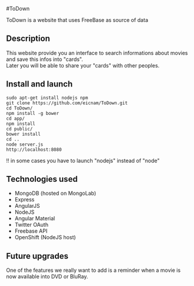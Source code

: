 #ToDown

ToDown is a website that uses FreeBase as source of data

## Description

This website provide you an interface to search informations about movies and save this infos into "cards".  
Later you will be able to share your "cards" with other peoples.

## Install and launch

```
sudo apt-get install nodejs npm
git clone https://github.com/eicnam/ToDown.git
cd ToDown/
npm install -g bower
cd app/
npm install
cd public/
bower install
cd ..
node server.js
http://localhost:8080
```
!! in some cases you have to launch "nodejs" instead of "node"


## Technologies used 

- MongoDB (hosted on MongoLab)
- Express
- AngularJS
- NodeJS
- Angular Material
- Twitter OAuth
- Freebase API
- OpenShift (NodeJS host)

## Future upgrades  

One of the features we really want to add is a reminder when a movie is now available into DVD or BluRay.

